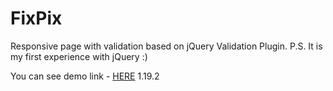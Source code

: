 # FixPix

Responsive page with validation based on jQuery Validation Plugin.
P.S. It is my first experience with jQuery :)

You can see demo link - [HERE](https://roman-hado.github.io/FixPix/) 1.19.2
